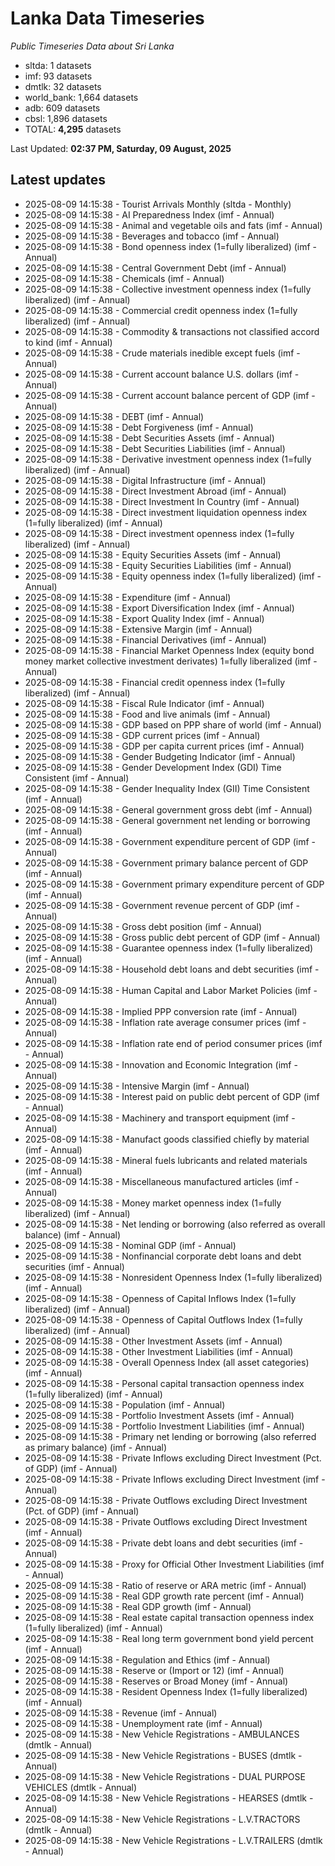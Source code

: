# Lanka Data Timeseries
*Public Timeseries Data about Sri Lanka*

* sltda: 1 datasets
* imf: 93 datasets
* dmtlk: 32 datasets
* world_bank: 1,664 datasets
* adb: 609 datasets
* cbsl: 1,896 datasets
* TOTAL: **4,295** datasets

Last Updated: **02:37 PM, Saturday, 09 August, 2025**

## Latest updates

* 2025-08-09 14:15:38 - Tourist Arrivals Monthly (sltda - Monthly)
* 2025-08-09 14:15:38 - AI Preparedness Index (imf - Annual)
* 2025-08-09 14:15:38 - Animal and vegetable oils and fats (imf - Annual)
* 2025-08-09 14:15:38 - Beverages and tobacco (imf - Annual)
* 2025-08-09 14:15:38 - Bond openness index (1=fully liberalized) (imf - Annual)
* 2025-08-09 14:15:38 - Central Government Debt (imf - Annual)
* 2025-08-09 14:15:38 - Chemicals (imf - Annual)
* 2025-08-09 14:15:38 - Collective investment openness index (1=fully liberalized) (imf - Annual)
* 2025-08-09 14:15:38 - Commercial credit openness index (1=fully liberalized) (imf - Annual)
* 2025-08-09 14:15:38 - Commodity & transactions not classified accord to kind (imf - Annual)
* 2025-08-09 14:15:38 - Crude materials inedible except fuels (imf - Annual)
* 2025-08-09 14:15:38 - Current account balance U.S. dollars (imf - Annual)
* 2025-08-09 14:15:38 - Current account balance percent of GDP (imf - Annual)
* 2025-08-09 14:15:38 - DEBT (imf - Annual)
* 2025-08-09 14:15:38 - Debt Forgiveness (imf - Annual)
* 2025-08-09 14:15:38 - Debt Securities Assets (imf - Annual)
* 2025-08-09 14:15:38 - Debt Securities Liabilities (imf - Annual)
* 2025-08-09 14:15:38 - Derivative investment openness index (1=fully liberalized) (imf - Annual)
* 2025-08-09 14:15:38 - Digital Infrastructure (imf - Annual)
* 2025-08-09 14:15:38 - Direct Investment Abroad (imf - Annual)
* 2025-08-09 14:15:38 - Direct Investment In Country (imf - Annual)
* 2025-08-09 14:15:38 - Direct investment liquidation openness index (1=fully liberalized) (imf - Annual)
* 2025-08-09 14:15:38 - Direct investment openness index (1=fully liberalized) (imf - Annual)
* 2025-08-09 14:15:38 - Equity Securities Assets (imf - Annual)
* 2025-08-09 14:15:38 - Equity Securities Liabilities (imf - Annual)
* 2025-08-09 14:15:38 - Equity openness index (1=fully liberalized) (imf - Annual)
* 2025-08-09 14:15:38 - Expenditure (imf - Annual)
* 2025-08-09 14:15:38 - Export Diversification Index (imf - Annual)
* 2025-08-09 14:15:38 - Export Quality Index (imf - Annual)
* 2025-08-09 14:15:38 - Extensive Margin (imf - Annual)
* 2025-08-09 14:15:38 - Financial Derivatives (imf - Annual)
* 2025-08-09 14:15:38 - Financial Market Openness Index (equity bond money market collective investment derivates) 1=fully liberalized (imf - Annual)
* 2025-08-09 14:15:38 - Financial credit openness index (1=fully liberalized) (imf - Annual)
* 2025-08-09 14:15:38 - Fiscal Rule Indicator (imf - Annual)
* 2025-08-09 14:15:38 - Food and live animals (imf - Annual)
* 2025-08-09 14:15:38 - GDP based on PPP share of world (imf - Annual)
* 2025-08-09 14:15:38 - GDP current prices (imf - Annual)
* 2025-08-09 14:15:38 - GDP per capita current prices (imf - Annual)
* 2025-08-09 14:15:38 - Gender Budgeting Indicator (imf - Annual)
* 2025-08-09 14:15:38 - Gender Development Index (GDI) Time Consistent (imf - Annual)
* 2025-08-09 14:15:38 - Gender Inequality Index (GII) Time Consistent (imf - Annual)
* 2025-08-09 14:15:38 - General government gross debt (imf - Annual)
* 2025-08-09 14:15:38 - General government net lending or borrowing (imf - Annual)
* 2025-08-09 14:15:38 - Government expenditure percent of GDP (imf - Annual)
* 2025-08-09 14:15:38 - Government primary balance percent of GDP (imf - Annual)
* 2025-08-09 14:15:38 - Government primary expenditure percent of GDP (imf - Annual)
* 2025-08-09 14:15:38 - Government revenue percent of GDP (imf - Annual)
* 2025-08-09 14:15:38 - Gross debt position (imf - Annual)
* 2025-08-09 14:15:38 - Gross public debt percent of GDP (imf - Annual)
* 2025-08-09 14:15:38 - Guarantee openness index (1=fully liberalized) (imf - Annual)
* 2025-08-09 14:15:38 - Household debt loans and debt securities (imf - Annual)
* 2025-08-09 14:15:38 - Human Capital and Labor Market Policies (imf - Annual)
* 2025-08-09 14:15:38 - Implied PPP conversion rate (imf - Annual)
* 2025-08-09 14:15:38 - Inflation rate average consumer prices (imf - Annual)
* 2025-08-09 14:15:38 - Inflation rate end of period consumer prices (imf - Annual)
* 2025-08-09 14:15:38 - Innovation and Economic Integration (imf - Annual)
* 2025-08-09 14:15:38 - Intensive Margin (imf - Annual)
* 2025-08-09 14:15:38 - Interest paid on public debt percent of GDP (imf - Annual)
* 2025-08-09 14:15:38 - Machinery and transport equipment (imf - Annual)
* 2025-08-09 14:15:38 - Manufact goods classified chiefly by material (imf - Annual)
* 2025-08-09 14:15:38 - Mineral fuels lubricants and related materials (imf - Annual)
* 2025-08-09 14:15:38 - Miscellaneous manufactured articles (imf - Annual)
* 2025-08-09 14:15:38 - Money market openness index (1=fully liberalized) (imf - Annual)
* 2025-08-09 14:15:38 - Net lending or borrowing (also referred as overall balance) (imf - Annual)
* 2025-08-09 14:15:38 - Nominal GDP (imf - Annual)
* 2025-08-09 14:15:38 - Nonfinancial corporate debt loans and debt securities (imf - Annual)
* 2025-08-09 14:15:38 - Nonresident Openness Index (1=fully liberalized) (imf - Annual)
* 2025-08-09 14:15:38 - Openness of Capital Inflows Index (1=fully liberalized) (imf - Annual)
* 2025-08-09 14:15:38 - Openness of Capital Outflows Index (1=fully liberalized) (imf - Annual)
* 2025-08-09 14:15:38 - Other Investment Assets (imf - Annual)
* 2025-08-09 14:15:38 - Other Investment Liabilities (imf - Annual)
* 2025-08-09 14:15:38 - Overall Openness Index (all asset categories) (imf - Annual)
* 2025-08-09 14:15:38 - Personal capital transaction openness index (1=fully liberalized) (imf - Annual)
* 2025-08-09 14:15:38 - Population (imf - Annual)
* 2025-08-09 14:15:38 - Portfolio Investment Assets (imf - Annual)
* 2025-08-09 14:15:38 - Portfolio Investment Liabilities (imf - Annual)
* 2025-08-09 14:15:38 - Primary net lending or borrowing (also referred as primary balance) (imf - Annual)
* 2025-08-09 14:15:38 - Private Inflows excluding Direct Investment (Pct. of GDP) (imf - Annual)
* 2025-08-09 14:15:38 - Private Inflows excluding Direct Investment (imf - Annual)
* 2025-08-09 14:15:38 - Private Outflows excluding Direct Investment (Pct. of GDP) (imf - Annual)
* 2025-08-09 14:15:38 - Private Outflows excluding Direct Investment (imf - Annual)
* 2025-08-09 14:15:38 - Private debt loans and debt securities (imf - Annual)
* 2025-08-09 14:15:38 - Proxy for Official Other Investment Liabilities (imf - Annual)
* 2025-08-09 14:15:38 - Ratio of reserve or ARA metric (imf - Annual)
* 2025-08-09 14:15:38 - Real GDP growth rate percent (imf - Annual)
* 2025-08-09 14:15:38 - Real GDP growth (imf - Annual)
* 2025-08-09 14:15:38 - Real estate capital transaction openness index (1=fully liberalized) (imf - Annual)
* 2025-08-09 14:15:38 - Real long term government bond yield percent (imf - Annual)
* 2025-08-09 14:15:38 - Regulation and Ethics (imf - Annual)
* 2025-08-09 14:15:38 - Reserve or (Import or 12) (imf - Annual)
* 2025-08-09 14:15:38 - Reserves or Broad Money (imf - Annual)
* 2025-08-09 14:15:38 - Resident Openness Index (1=fully liberalized) (imf - Annual)
* 2025-08-09 14:15:38 - Revenue (imf - Annual)
* 2025-08-09 14:15:38 - Unemployment rate (imf - Annual)
* 2025-08-09 14:15:38 - New Vehicle Registrations - AMBULANCES (dmtlk - Annual)
* 2025-08-09 14:15:38 - New Vehicle Registrations - BUSES (dmtlk - Annual)
* 2025-08-09 14:15:38 - New Vehicle Registrations - DUAL PURPOSE VEHICLES (dmtlk - Annual)
* 2025-08-09 14:15:38 - New Vehicle Registrations - HEARSES (dmtlk - Annual)
* 2025-08-09 14:15:38 - New Vehicle Registrations - L.V.TRACTORS (dmtlk - Annual)
* 2025-08-09 14:15:38 - New Vehicle Registrations - L.V.TRAILERS (dmtlk - Annual)